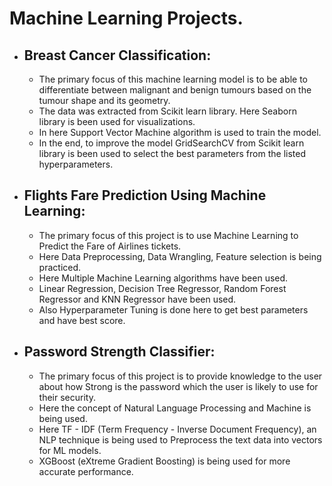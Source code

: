 # Machine Learning Projects.

   - ## Breast Cancer Classification:
      - The primary focus of this machine learning model is to be able to differentiate between malignant and benign tumours based on the tumour shape and its geometry.
      - The data was extracted from Scikit learn library. Here Seaborn library is been used for visualizations.
      - In here Support Vector Machine algorithm is used to train the model.
      - In the end, to improve the model GridSearchCV from Scikit learn library is been used to select the best parameters from the listed hyperparameters.
   
  - ## Flights Fare Prediction Using Machine Learning:
      - The primary focus of this project is to use Machine Learning to Predict the Fare of Airlines tickets.
      - Here Data Preprocessing, Data Wrangling, Feature selection is being practiced.
      - Here Multiple Machine Learning algorithms have been used.
      - Linear Regression, Decision Tree Regressor, Random Forest Regressor and KNN Regressor have been used.
      - Also Hyperparameter Tuning is done here to get best parameters and have best score.
  
   - ## Password Strength Classifier:
      - The primary focus of this project is to provide knowledge to the user about how Strong is the password which the user is likely to use for their security.
      - Here the concept of Natural Language Processing and Machine is being used.
      - Here TF - IDF (Term Frequency - Inverse Document Frequency), an NLP technique is being used to Preprocess the text data into vectors for ML models.
      - XGBoost (eXtreme Gradient Boosting) is being used for more accurate performance.

